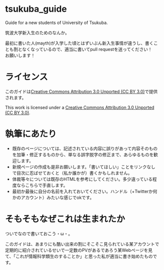 tsukuba_guide
=============

Guide for a new students of University of Tsukuba.

筑波大学新入生のためのなんか。

最初に書いた人(mayth)が入学した頃とはずいぶん新入生事情が違うし、書くことも割となくなっているので、適当に書いてpull requestを送ってください！　お願いします！

# ライセンス
このガイドは[Creative Commons Attribution 3.0 Unported (CC BY 3.0)](http://creativecommons.org/licenses/by/3.0/)で提供されます。

This work is licensed under a [Creative Commons Attribution 3.0 Unported (CC BY 3.0)](http://creativecommons.org/licenses/by/3.0/).

# 執筆にあたり

* 既存のページについては、記述されている内容に誤りがあって内容そのものを加筆・修正するものから、単なる誤字脱字の修正まで、あらゆるものを歓迎します。
* 新規ページの作成も是非お願いします。「書いてほしい」ことをリンクなしで目次に忍ばせておくと（私か誰かが）書くかもしれません。
* 体裁等々については既存のHTMLを参考にしてください。多少違っている程度ならこちらで手直します。
* 最初か最後に自分の名前を入れておいてください。ハンドル（+Twitterか何かのアカウント）みたいな感じでokです。

# そもそもなぜこれは生まれたか

ついでなので書いておこう・ω・。

このガイドは、あまりにも酷い出来の割にそこそこ見られている某アカウントで定期的に紹介されているせいで一定数のPVがあるであろう某Webページを見て、「これが情報科学類生のすることか」と思った私が適当に書き始めたものです。
